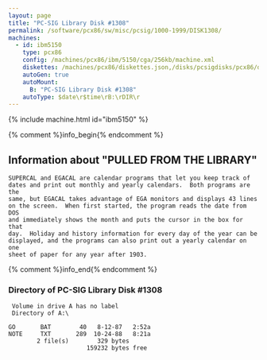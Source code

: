```yaml
---
layout: page
title: "PC-SIG Library Disk #1308"
permalink: /software/pcx86/sw/misc/pcsig/1000-1999/DISK1308/
machines:
  - id: ibm5150
    type: pcx86
    config: /machines/pcx86/ibm/5150/cga/256kb/machine.xml
    diskettes: /machines/pcx86/diskettes.json,/disks/pcsigdisks/pcx86/diskettes.json
    autoGen: true
    autoMount:
      B: "PC-SIG Library Disk #1308"
    autoType: $date\r$time\rB:\rDIR\r
---
```


{% include machine.html id="ibm5150" %}

{% comment %}info_begin{% endcomment %}

## Information about "PULLED FROM THE LIBRARY"

    SUPERCAL and EGACAL are calendar programs that let you keep track of
    dates and print out monthly and yearly calendars.  Both programs are the
    same, but EGACAL takes advantage of EGA monitors and displays 43 lines
    on the screen.  When first started, the program reads the date from DOS
    and immediately shows the month and puts the cursor in the box for that
    day.  Holiday and history information for every day of the year can be
    displayed, and the programs can also print out a yearly calendar on one
    sheet of paper for any year after 1903.
{% comment %}info_end{% endcomment %}


### Directory of PC-SIG Library Disk #1308

     Volume in drive A has no label
     Directory of A:\

    GO       BAT        40   8-12-87   2:52a
    NOTE     TXT       289  10-24-88   8:21a
            2 file(s)        329 bytes
                          159232 bytes free
